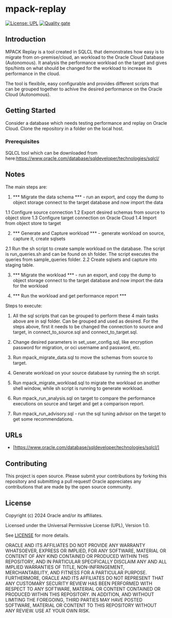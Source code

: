 # mpack-replay

[![License: UPL](https://img.shields.io/badge/license-UPL-green)](https://img.shields.io/badge/license-UPL-green) [![Quality gate](https://sonarcloud.io/api/project_badges/quality_gate?project=oracle-devrel_mpack-replay)](https://sonarcloud.io/dashboard?id=oracle-devrel_mpack-replay)

## Introduction
MPACK Replay is a tool created in SQLCL that demonstrates how easy is to migrate from on-premise/cloud, an workload to the Oracle Cloud Database (Autonomous). It analysis the performance workload on the target and gives tips/hints on what should be changed for the workload to increase its performance in the cloud.

The tool is flexibile, easy configurable and provides different scripts that can be grouped together to achive the desired performance on the Oracle Cloud (Autonomous).

## Getting Started
Consider a database which needs testing performance and replay on Oracle Cloud. 
Clone the repository in a folder on the local host. 

### Prerequisites
SQLCL tool which can be downloaded from here:https://www.oracle.com/database/sqldeveloper/technologies/sqlcl/

## Notes

The main steps are:

1. *** Migrate the data schema *** - run an export, and copy the dump to object storage connect to the target database and now import the data

1.1 Configure source connection
1.2 Export desired schemas from source to object store
1.3 Configure target connection on Oracle Cloud
1.4 Import from object store to target

2. *** Generate and Capture workload *** - generate workload on source, capture it, create sqlsets

2.1 Run the sh script to create sample workload on the database.
    The script is run_queries.sh and can be found on sh folder. The script executes the queries from sample_queries folder.
2.2 Create sqlsets and capture into staging table.

3. *** Migrate the workload *** - run an export, and copy the dump to object storage connect to the target database and now import the data for the workload

4. *** Run the workload and get performance report ***

Steps to execute:

1. All the sql scripts that can be grouped to perform these 4 main tasks above are in sql folder. Can be grouped and used as desired. For the steps above, first it needs to be changed the connection to source and target, in connect_to_source.sql and connect_to_target.sql.

2. Change desired parameters in set_user_config.sql, like encryption password for migration, or oci username and password, etc.

2. Run mpack_migrate_data.sql to move the schemas from source to target.

3. Generate workload on your source database by running the sh script.

4. Run mpack_migrate_workload.sql to migrate the workload on another shell window, while sh script is running to generate workload.

5. Run mpack_run_analysis.sql on target to compare the performance executions on source and target and get a comparison report.

6. Run mpack_run_advisory.sql - run the sql tuning advisor on the target to get some recommendations.

## URLs
* [https://www.oracle.com/database/sqldeveloper/technologies/sqlcl/]

## Contributing
This project is open source.  Please submit your contributions by forking this repository and submitting a pull request!  Oracle appreciates any contributions that are made by the open source community.

## License
Copyright (c) 2024 Oracle and/or its affiliates.

Licensed under the Universal Permissive License (UPL), Version 1.0.

See [LICENSE](LICENSE) for more details.

ORACLE AND ITS AFFILIATES DO NOT PROVIDE ANY WARRANTY WHATSOEVER, EXPRESS OR IMPLIED, FOR ANY SOFTWARE, MATERIAL OR CONTENT OF ANY KIND CONTAINED OR PRODUCED WITHIN THIS REPOSITORY, AND IN PARTICULAR SPECIFICALLY DISCLAIM ANY AND ALL IMPLIED WARRANTIES OF TITLE, NON-INFRINGEMENT, MERCHANTABILITY, AND FITNESS FOR A PARTICULAR PURPOSE.  FURTHERMORE, ORACLE AND ITS AFFILIATES DO NOT REPRESENT THAT ANY CUSTOMARY SECURITY REVIEW HAS BEEN PERFORMED WITH RESPECT TO ANY SOFTWARE, MATERIAL OR CONTENT CONTAINED OR PRODUCED WITHIN THIS REPOSITORY. IN ADDITION, AND WITHOUT LIMITING THE FOREGOING, THIRD PARTIES MAY HAVE POSTED SOFTWARE, MATERIAL OR CONTENT TO THIS REPOSITORY WITHOUT ANY REVIEW. USE AT YOUR OWN RISK. 
